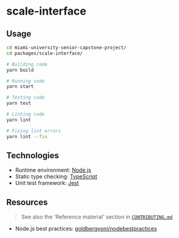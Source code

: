 [Node.js]: https://nodejs.org/en/docs/
[TypeScript]: https://www.typescriptlang.org/
[Jest]: https://jestjs.io/
[goldbergyoni/nodebestpractices]: https://github.com/goldbergyoni/nodebestpractices

# scale-interface

## Usage

```bash
cd miami-university-senior-capstone-project/
cd packages/scale-interface/

# Building code
yarn build

# Running code
yarn start

# Testing code
yarn test

# Linting code
yarn lint

# Fixing lint errors
yarn lint --fix
```

## Technologies

- Runtime environment: [Node.js]
- Static type checking: [TypeScript]
- Unit test framework: [Jest]

## Resources

> See also the 'Reference material' section in [`CONTRIBUTING.md`](../../CONTRIBUTING.md)

- Node.js best practices: [goldbergyoni/nodebestpractices]
